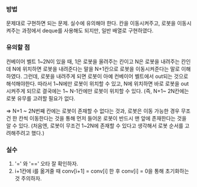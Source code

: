 ### 방법
문제대로 구현하면 되는 문제. 실수에 유의해야 한다.
칸을 이동시켜주고, 로봇을 이동시켜주는 과정에서 deque를 사용해도 되지만, 일반 배열로 구현하였다.

### 유의할 점
컨베이어 벨트 1~2N이 있을 때, 1은 로봇을 올려주는 칸이고 N은 로봇을 내려주는 칸인데 N에 위치하면 로봇을 내려준다는 말을 N+1칸으로 로봇을 이동시켜준다는 말로 이해하였다.
그런데, 로봇을 내려주게 되면 로봇이 아예 컨베이어 벨트에서 out되는 것으로 해석해야한다.
따라서 1~N에만 로봇이 위치할 수 있고, N에 위치하면 바로 로봇을 out시켜주게 되므로 결국에는 1~ N-1칸에만 로봇이 위치할 수 있다.
(즉, N+1~ 2N칸에는 로봇 유무를 고려할 필요가 없다.

=> N+1 ~ 2N번째 칸에는 로봇이 존재할 수 없다는 것과, 로봇은 이동 가능한 경우 무조건 한 칸씩 이동한다는 것을 통해
먼저 들어온 로봇이 반드시 맨 앞에 존재한다는 것을 알 수 있다. (처음엔, 로봇이 무조건 1~2N에 존재할 수 있다고 생각해서 로봇 순서를 고려해주려고 했다.)

### 실수
1) '=' 와 '==' 오타 잘 확인하자.
2) i+1칸에 i를 옮겨줄 때 conv[i+1] = conv[i] 한 후 conv[i] = 0을 통해 초기화하는 것 주의하자.
